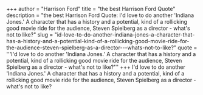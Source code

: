 +++
author = "Harrison Ford"
title = "the best Harrison Ford Quote"
description = "the best Harrison Ford Quote: I'd love to do another 'Indiana Jones.' A character that has a history and a potential, kind of a rollicking good movie ride for the audience, Steven Spielberg as a director - what's not to like?"
slug = "id-love-to-do-another-indiana-jones-a-character-that-has-a-history-and-a-potential-kind-of-a-rollicking-good-movie-ride-for-the-audience-steven-spielberg-as-a-director---whats-not-to-like?"
quote = '''I'd love to do another 'Indiana Jones.' A character that has a history and a potential, kind of a rollicking good movie ride for the audience, Steven Spielberg as a director - what's not to like?'''
+++
I'd love to do another 'Indiana Jones.' A character that has a history and a potential, kind of a rollicking good movie ride for the audience, Steven Spielberg as a director - what's not to like?

